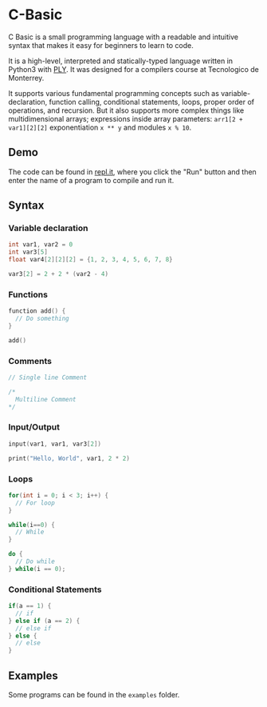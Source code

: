 # C-Basic
C Basic is a small programming language with a readable and intuitive syntax that makes it easy for beginners to learn to code.

It is a high-level, interpreted and statically-typed language written in Python3 with [PLY](https://www.dabeaz.com/ply/). It was designed for a compilers course at Tecnologico de Monterrey. 

It supports various fundamental programming concepts such as variable-declaration, function calling, conditional statements, loops, proper order of operations, and recursion. But it also supports more complex things like multidimensional arrays; expressions inside array parameters: `arr1[2 + var1][2][2]` exponentiation `x ** y` and modules `x % 10`.

## Demo
The code can be found in [repl.it](https://repl.it/@j_diegodiego/C-Basic), where you click the "Run" button and then enter the name of a program to compile and run it.

## Syntax

### Variable declaration
```c
int var1, var2 = 0 
int var3[5]
float var4[2][2][2] = {1, 2, 3, 4, 5, 6, 7, 8}

var3[2] = 2 + 2 * (var2 - 4)
```

### Functions
```c
function add() {
  // Do something
}

add()
```

### Comments
```c
// Single line Comment

/*
  Multiline Comment
*/
```

### Input/Output
```c
input(var1, var1, var3[2])

print("Hello, World", var1, 2 * 2)
```

### Loops
```c
for(int i = 0; i < 3; i++) {
  // For loop
}

while(i==0) {
  // While
}

do {
  // Do while
} while(i == 0);
```

### Conditional Statements
```c
if(a == 1) {
  // if
} else if (a == 2) {
  // else if
} else {
  // else
}
```

## Examples
Some programs can be found in the `examples` folder.
